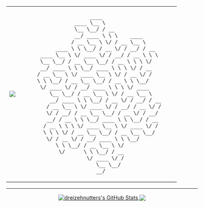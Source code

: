 <table border="0" align="center">
<tr>
</tr>
<tr>
<td> <a href="#"><img src="https://i.imgur.com/BmvT9fj.gif"></a> </td>
<td>

```cmd
                      ____                       
                 ____ \__ \                      
                 \__ \__/ / __                   
                 __/ ____ \ \ \    ____          
                / __ \__ \ \/ / __ \__ \         
           ____ \ \ \__/ / __ \/ / __/ / __      
      ____ \__ \ \/ ____ \/ / __/ / __ \ \ \     
      \__ \__/ / __ \__ \__/ / __ \ \ \ \/       
      __/ ____ \ \ \__/ ____ \ \ \ \/ / __       
     / __ \__ \ \/ ____ \__ \ \/ / __ \/ /       
     \ \ \__/ / __ \__ \__/ / __ \ \ \__/        
      \/ ____ \/ / __/ ____ \ \ \ \/ ____        
         \__ \__/ / __ \__ \ \/ / __ \__ \       
         __/ ____ \ \ \__/ / __ \/ / __/ / __    
        / __ \__ \ \/ ____ \/ / __/ / __ \/ /    
        \/ / __/ / __ \__ \__/ / __ \/ / __/     
        __/ / __ \ \ \__/ ____ \ \ \__/ / __     
       / __ \ \ \ \/ ____ \__ \ \/ ____ \/ /     
       \ \ \ \/ / __ \__ \__/ / __ \__ \__/      
        \/ / __ \/ / __/ ____ \ \ \__/           
           \ \ \__/ / __ \__ \ \/                
            \/      \ \ \__/ / __                
                     \/ ____ \/ /                
                        \__ \__/                 
                        __/                      
```

</td>
</tr>
<tr>
</tr>
</table>

---

<p align="center">

<a href="https://github.com/dreizehnutters">
  <img align="center" src="https://github-readme-stats.vercel.app/api?username=dreizehnutters&show_icons=true&theme=merko&include_all_commits=true&hide=contribs&count_private=true&line_height=32" alt="dreizehnutters's GitHub Stats" />
</a>

<a href="https://github.com/dreizehnutters">
  <img align="center" src="https://github-readme-stats.vercel.app/api/top-langs/?username=dreizehnutters&hide=jupyter%20notebook&show_icons=true&theme=merko&langs_count=3&layout=default&hide_border=false" />
</a>

</p>
